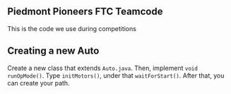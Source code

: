 ## Piedmont Pioneers FTC Teamcode
This is the code we use during competitions

## Creating a new Auto
Create a new class that extends `Auto.java`. Then, implement `void runOpMode()`. Type `initMotors()`, under that `waitForStart()`. After that, you can create your path.

